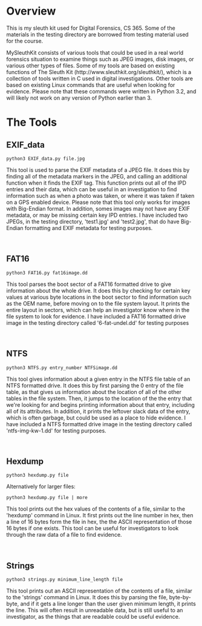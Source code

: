 <h1> Overview </h1>
<p>This is my sleuth kit used for Digital Forensics, CS 365. Some of the materials in the testing directory are borrowed from testing material used for the course.</p>
<p>MySleuthKit consists of various tools that could be used in a real world forensics situation to examine things such as JPEG images, disk images, or various other types of files. Some of my tools are based on existing functions of The Sleuth Kit (http://www.sleuthkit.org/sleuthkit/), which is a collection of tools written in C used in digital investigations. Other tools are based on existing Linux commands that are useful when looking for evidence. Please note that these commands were written in Python 3.2, and will likely not work on any version of Python earlier than 3.</p>

<h1> The Tools </h1>
<h2>EXIF_data</h2>
<pre><code>python3 EXIF_data.py file.jpg</code></pre>
<p>This tool is used to parse the EXIF metadata of a JPEG file. It does this by finding all of the metadata markers in the JPEG, and calling an additional function when it finds the EXIF tag. This function prints out all of the IPD entries and their data, which can be useful in an investigation to find information such as when a photo was taken, or where it was taken if taken on a GPS enabled device. Please note that this tool only works for images with Big-Endian format. In addition, somes images may not have any EXIF metadata, or may be missing certain key IPD entries. I have included two JPEGs, in the testing directory, 'test1.jpg' and 'test2.jpg', that do have Big-Endian formatting and EXIF metadata for testing purposes.</p>
<br>
<h2>FAT16</h2>
<pre><code>python3 FAT16.py fat16image.dd</code></pre>
<p>This tool parses the boot sector of a FAT16 formatted drive to give information about the whole drive. It does this by checking for certain key values at various byte locations in the boot sector to find information such as the OEM name, before moving on to the file system layout. It prints the entire layout in sectors, which can help an investigator know where in the file system to look for evidence.  I have included a FAT16 formatted drive image in the testing directory called '6-fat-undel.dd' for testing purposes</p>
<br>
<h2>NTFS</h2>
<pre><code>python3 NTFS.py entry_number NTFSimage.dd</code></pre>
<p>This tool gives information about a given entry in the NTFS file table of an NTFS formatted drive. It does this by first parsing the 0 entry of the file table, as that gives us information about the location of all of the other tables in the file system. Then, it jumps to the location of the the entry that we're looking for and begins printing information about that entry, including all of its attributes. In addition, it prints the leftover slack data of the entry, which is often garbage, but could be used as a place to hide evidence. I have included a NTFS formatted drive image in the testing directory called 'ntfs-img-kw-1.dd' for testing purposes.</p>
<br>
<h2>Hexdump</h2>
<pre><code>python3 hexdump.py file</code></pre>
Alternatively for larger files: <pre><code>python3 hexdump.py file | more</code></pre>
<p>This tool prints out the hex values of the contents of a file, similar to the 'hexdump' command in Linux. It first prints out the line number in hex, then a line of 16 bytes form the file in hex, the the ASCII representation of those 16 bytes if one exists. This tool can be useful for investigators to look through the raw data of a file to find evidence.</p>
<br>
<h2>Strings</h2>
<pre><code>python3 strings.py minimum_line_length file</pre></code>
<p>This tool prints out an ASCII representation of the contents of a file, similar to the 'strings' command in Linux. It does this by parsing the file, byte-by-byte, and if it gets a line longer than the user given minimum length, it prints the line. This will often result in unreadable data, but is still useful to an investigator, as the things that are readable could be useful evidence.</p>
